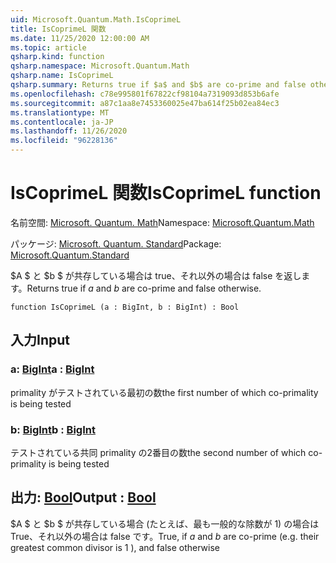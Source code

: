 ```yaml
---
uid: Microsoft.Quantum.Math.IsCoprimeL
title: IsCoprimeL 関数
ms.date: 11/25/2020 12:00:00 AM
ms.topic: article
qsharp.kind: function
qsharp.namespace: Microsoft.Quantum.Math
qsharp.name: IsCoprimeL
qsharp.summary: Returns true if $a$ and $b$ are co-prime and false otherwise.
ms.openlocfilehash: c78e995801f67822cf98104a7319093d853b6afe
ms.sourcegitcommit: a87c1aa8e7453360025e47ba614f25b02ea84ec3
ms.translationtype: MT
ms.contentlocale: ja-JP
ms.lasthandoff: 11/26/2020
ms.locfileid: "96228136"
---
```

# <a name="iscoprimel-function"></a><span data-ttu-id="1f86d-102">IsCoprimeL 関数</span><span class="sxs-lookup"><span data-stu-id="1f86d-102">IsCoprimeL function</span></span>

<span data-ttu-id="1f86d-103">名前空間: [Microsoft. Quantum. Math](xref:Microsoft.Quantum.Math)</span><span class="sxs-lookup"><span data-stu-id="1f86d-103">Namespace: [Microsoft.Quantum.Math](xref:Microsoft.Quantum.Math)</span></span>

<span data-ttu-id="1f86d-104">パッケージ: [Microsoft. Quantum. Standard](https://nuget.org/packages/Microsoft.Quantum.Standard)</span><span class="sxs-lookup"><span data-stu-id="1f86d-104">Package: [Microsoft.Quantum.Standard](https://nuget.org/packages/Microsoft.Quantum.Standard)</span></span>


<span data-ttu-id="1f86d-105">$A $ と $b $ が共存している場合は true、それ以外の場合は false を返します。</span><span class="sxs-lookup"><span data-stu-id="1f86d-105">Returns true if $a$ and $b$ are co-prime and false otherwise.</span></span>

```qsharp
function IsCoprimeL (a : BigInt, b : BigInt) : Bool
```


## <a name="input"></a><span data-ttu-id="1f86d-106">入力</span><span class="sxs-lookup"><span data-stu-id="1f86d-106">Input</span></span>

### <a name="a--bigint"></a><span data-ttu-id="1f86d-107">a: [BigInt](xref:microsoft.quantum.lang-ref.bigint)</span><span class="sxs-lookup"><span data-stu-id="1f86d-107">a : [BigInt](xref:microsoft.quantum.lang-ref.bigint)</span></span>

<span data-ttu-id="1f86d-108">primality がテストされている最初の数</span><span class="sxs-lookup"><span data-stu-id="1f86d-108">the first number of which co-primality is being tested</span></span>


### <a name="b--bigint"></a><span data-ttu-id="1f86d-109">b: [BigInt](xref:microsoft.quantum.lang-ref.bigint)</span><span class="sxs-lookup"><span data-stu-id="1f86d-109">b : [BigInt](xref:microsoft.quantum.lang-ref.bigint)</span></span>

<span data-ttu-id="1f86d-110">テストされている共同 primality の2番目の数</span><span class="sxs-lookup"><span data-stu-id="1f86d-110">the second number of which co-primality is being tested</span></span>



## <a name="output--bool"></a><span data-ttu-id="1f86d-111">出力: [Bool](xref:microsoft.quantum.lang-ref.bool)</span><span class="sxs-lookup"><span data-stu-id="1f86d-111">Output : [Bool](xref:microsoft.quantum.lang-ref.bool)</span></span>

<span data-ttu-id="1f86d-112">$A $ と $b $ が共存している場合 (たとえば、最も一般的な除数が 1) の場合は True、それ以外の場合は false です。</span><span class="sxs-lookup"><span data-stu-id="1f86d-112">True, if $a$ and $b$ are co-prime (e.g. their greatest common divisor is 1 ), and false otherwise</span></span>